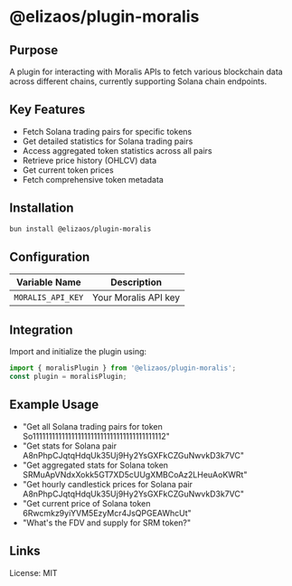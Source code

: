 # @elizaos/plugin-moralis

## Purpose
A plugin for interacting with Moralis APIs to fetch various blockchain data across different chains, currently supporting Solana chain endpoints.

## Key Features
- Fetch Solana trading pairs for specific tokens
- Get detailed statistics for Solana trading pairs
- Access aggregated token statistics across all pairs
- Retrieve price history (OHLCV) data
- Get current token prices
- Fetch comprehensive token metadata

## Installation
```bash
bun install @elizaos/plugin-moralis
```

## Configuration
| Variable Name     | Description          |
| ----------------- | -------------------- |
| `MORALIS_API_KEY` | Your Moralis API key |

## Integration
Import and initialize the plugin using:
```typescript
import { moralisPlugin } from '@elizaos/plugin-moralis';
const plugin = moralisPlugin;
```

## Example Usage
- "Get all Solana trading pairs for token So11111111111111111111111111111111111111112"
- "Get stats for Solana pair A8nPhpCJqtqHdqUk35Uj9Hy2YsGXFkCZGuNwvkD3k7VC"
- "Get aggregated stats for Solana token SRMuApVNdxXokk5GT7XD5cUUgXMBCoAz2LHeuAoKWRt"
- "Get hourly candlestick prices for Solana pair A8nPhpCJqtqHdqUk35Uj9Hy2YsGXFkCZGuNwvkD3k7VC"
- "Get current price of Solana token 6Rwcmkz9yiYVM5EzyMcr4JsQPGEAWhcUt"
- "What's the FDV and supply for SRM token?"

## Links
License: MIT

